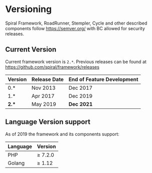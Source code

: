 # Versioning
Spiral Framework, RoadRunner, Stempler, Cycle and other described components follow https://semver.org/ with BC allowed for security 
releases.

## Current Version
Current framework version is `2.*`. Previous releases can be found at https://github.com/spiral/framework/releases

Version    | Release Date | End of Feature Development
---        | ---          | ---
0.*        | Nov 2013     | Dec 2017
1.*        | Apr 2017     | Dec 2019 
<b>2.*</b> | May 2019     | **Dec 2021**

## Language Version support
As of 2019 the framework and its components support:

Language | Version
---      | ---
PHP      | ≥ 7.2.0
Golang   | ≥ 1.12
